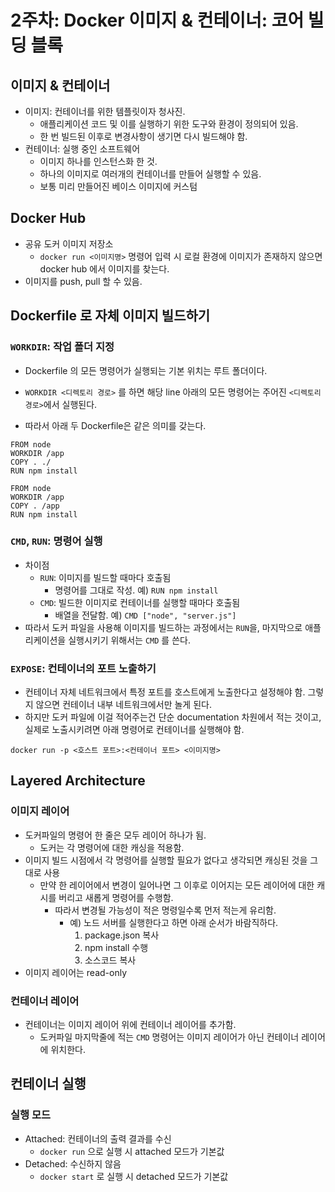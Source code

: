 # 2주차: Docker 이미지 & 컨테이너: 코어 빌딩 블록

## 이미지 & 컨테이너

- 이미지: 컨테이너를 위한 템플릿이자 청사진.
  - 애플리케이션 코드 및 이를 실행하기 위한 도구와 환경이 정의되어 있음.
  - 한 번 빌드된 이후로 변경사항이 생기면 다시 빌드해야 함.
- 컨테이너: 실행 중인 소프트웨어
  - 이미지 하나를 인스턴스화 한 것.
  - 하나의 이미지로 여러개의 컨테이너를 만들어 실행할 수 있음.
  - 보통 미리 만들어진 베이스 이미지에 커스텀

## Docker Hub

- 공유 도커 이미지 저장소
  - `docker run <이미지명>` 명령어 입력 시 로컬 환경에 이미지가 존재하지 않으면 docker hub 에서 이미지를 찾는다.
- 이미지를 push, pull 할 수 있음.

## Dockerfile 로 자체 이미지 빌드하기

### `WORKDIR`: 작업 폴더 지정

- Dockerfile 의 모든 명령어가 실행되는 기본 위치는 루트 폴더이다.
- `WORKDIR <디렉토리 경로>` 를 하면 해당 line 아래의 모든 명령어는 주어진 `<디렉토리 경로>`에서 실행된다.

- 따라서 아래 두 Dockerfile은 같은 의미를 갖는다.

```docker
FROM node
WORKDIR /app
COPY . ./
RUN npm install
```

```docker
FROM node
WORKDIR /app
COPY . /app
RUN npm install
```

### `CMD`, `RUN`: 명령어 실행

- 차이점
  - `RUN`: 이미지를 빌드할 때마다 호출됨
    - 명령어를 그대로 작성. 예) `RUN npm install`
  - `CMD`: 빌드한 이미지로 컨테이너를 실행할 때마다 호출됨
    - 배열을 전달함. 예) `CMD ["node", "server.js"]`
- 따라서 도커 파일을 사용해 이미지를 빌드하는 과정에서는 `RUN`을, 마지막으로 애플리케이션을 실행시키기 위해서는 `CMD` 를 쓴다.

### `EXPOSE`: 컨테이너의 포트 노출하기

- 컨테이너 자체 네트워크에서 특정 포트를 호스트에게 노출한다고 설정해야 함. 그렇지 않으면 컨테이너 내부 네트워크에서만 놀게 된다.
- 하지만 도커 파일에 이걸 적어주는건 단순 documentation 차원에서 적는 것이고, 실제로 노출시키려면 아래 명령어로 컨테이너를 실행해야 함.

```
docker run -p <호스트 포트>:<컨테이너 포트> <이미지명>
```

## Layered Architecture

### 이미지 레이어

- 도커파일의 명령어 한 줄은 모두 레이어 하나가 됨.
  - 도커는 각 명령어에 대한 캐싱을 적용함.
- 이미지 빌드 시점에서 각 명령어를 실행할 필요가 없다고 생각되면 캐싱된 것을 그대로 사용
  - 만약 한 레이어에서 변경이 일어나면 그 이후로 이어지는 모든 레이어에 대한 캐시를 버리고 새롭게 명령어를 수행함.
    - 따라서 변경될 가능성이 적은 명령일수록 먼저 적는게 유리함.
      - 예) 노드 서버를 실행한다고 하면 아래 순서가 바람직하다.
        1. package.json 복사
        2. npm install 수행
        3. 소스코드 복사
- 이미지 레이어는 read-only

### 컨테이너 레이어

- 컨테이너는 이미지 레이어 위에 컨테이너 레이어를 추가함.
  - 도커파일 마지막줄에 적는 `CMD` 명령어는 이미지 레이어가 아닌 컨테이너 레이어에 위치한다.

## 컨테이너 실행

### 실행 모드

- Attached: 컨테이너의 출력 결과를 수신
  - `docker run` 으로 실행 시 attached 모드가 기본값
- Detached: 수신하지 않음
  - `docker start` 로 실행 시 detached 모드가 기본값
